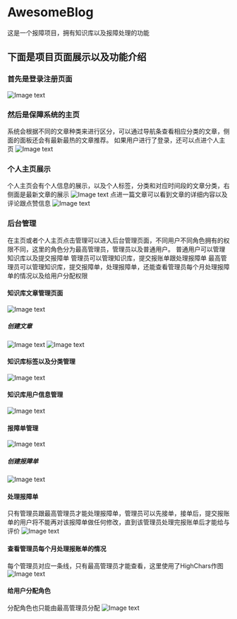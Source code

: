 # AwesomeBlog
这是一个报障项目，拥有知识库以及报障处理的功能

## 下面是项目页面展示以及功能介绍
### 首先是登录注册页面
![Image text](https://github.com/Traeric/AwesomeBlog/blob/master/photo/1.jpg?raw=true)
### 然后是保障系统的主页
系统会根据不同的文章种类来进行区分，可以通过导航条查看相应分类的文章，侧面的面板还会有最新最热的文章推荐。
如果用户进行了登录，还可以点进个人主页
![Image text](https://github.com/Traeric/AwesomeBlog/blob/master/photo/2.png?raw=true)
### 个人主页展示
个人主页会有个人信息的展示，以及个人标签，分类和对应时间段的文章分类，右侧面是最新文章的展示
![Image text](https://github.com/Traeric/AwesomeBlog/blob/master/photo/3.png?raw=true)
点进一篇文章可以看到文章的详细内容以及评论跟点赞信息
![Image text](https://github.com/Traeric/AwesomeBlog/blob/master/photo/4.png?raw=true)
### 后台管理
在主页或者个人主页点击管理可以进入后台管理页面，不同用户不同角色拥有的权限不同，这里的角色分为最高管理员，管理员以及普通用户。
普通用户可以管理知识库以及提交报障单
管理员可以管理知识库，提交报账单跟处理报障单
最高管理员可以管理知识库，提交报障单，处理报障单，还能查看管理员每个月处理报障单的情况以及给用户分配权限
#### 知识库文章管理页面
![Image text](https://github.com/Traeric/AwesomeBlog/blob/master/photo/5.png?raw=true)
##### 创建文章
![Image text](https://github.com/Traeric/AwesomeBlog/blob/master/photo/13.png?raw=true)
![Image text](https://github.com/Traeric/AwesomeBlog/blob/master/photo/14.png?raw=true)
#### 知识库标签以及分类管理
![Image text](https://github.com/Traeric/AwesomeBlog/blob/master/photo/6.png?raw=true)
#### 知识库用户信息管理
![Image text](https://github.com/Traeric/AwesomeBlog/blob/master/photo/7.png?raw=true)
#### 报障单管理
![Image text](https://github.com/Traeric/AwesomeBlog/blob/master/photo/8.png?raw=true)
##### 创建报障单
![Image text](https://github.com/Traeric/AwesomeBlog/blob/master/photo/9.png?raw=true)
#### 处理报障单
只有管理员跟最高管理员才能处理报障单，管理员可以先接单，接单后，提交报账单的用户将不能再对该报障单做任何修改，直到该管理员处理完报账单后才能给与评价
![Image text](https://github.com/Traeric/AwesomeBlog/blob/master/photo/10.png?raw=true)
#### 查看管理员每个月处理报账单的情况
每个管理员对应一条线，只有最高管理员才能查看，这里使用了HighChars作图
![Image text](https://github.com/Traeric/AwesomeBlog/blob/master/photo/11.png?raw=true)
#### 给用户分配角色
分配角色也只能由最高管理员分配
![Image text](https://github.com/Traeric/AwesomeBlog/blob/master/photo/12.png?raw=true)



